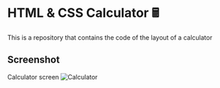 # HTML & CSS Calculator 🖩
This is a repository that contains the code of the layout of a calculator

## Screenshot

Calculator screen
![Calculator](https://cdn.discordapp.com/attachments/954764763739586630/962075076809850940/unknown.png)

